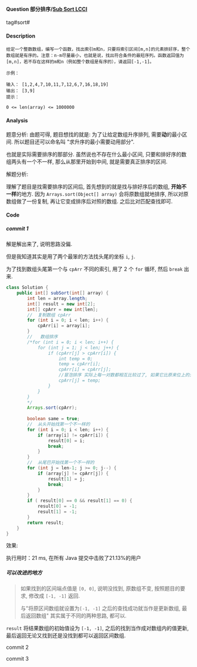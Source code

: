 #### Question 部分排序/[Sub Sort LCCI](https://leetcode-cn.com/problems/sub-sort-lcci/)

tag#sort#



#### Description

```
给定一个整数数组，编写一个函数，找出索引m和n，只要将索引区间[m,n]的元素排好序，整个数组就是有序的。注意：n-m尽量最小，也就是说，找出符合条件的最短序列。函数返回值为[m,n]，若不存在这样的m和n（例如整个数组是有序的），请返回[-1,-1]。

示例：

输入： [1,2,4,7,10,11,7,12,6,7,16,18,19]
输出： [3,9]
提示：

0 <= len(array) <= 1000000
```





#### Analysis

题意分析: 由题可得, 题目想找的就是: 为了让给定数组升序排列, 需要**动**的最小区间. 所以题目还可以命名叫 "求升序的最小需要动用部分".

也就是实际需要排序的那部分. 虽然说也不存在什么最小区间, 只要和排好序的数组两头有一个不一样, 那么从那里开始到中间, 就是需要真正排序的区间.

解题分析:

理解了题目是找需要排序的区间后, 首先想到的就是找与排好序后的数组, **开始不一样**的地方. 因为 `Arrays.sort(Object[] array)` 会将原数组就地排序, 所以对原数组做了一份复制, 再让它变成排序后对照的数组. 之后比对匹配查找即可.



#### Code

##### commit 1

解是解出来了, 说明思路没偏.

但是我知道其实是用了两个最笨的方法找头尾的坐标 `i`, `j`.

为了找到数组头尾第一个与 `cpArr` 不同的索引, 用了 2 个 `for` 循环, 然后 `break` 出来.

```java
class Solution {
    public int[] subSort(int[] array) {
        int len = array.length;
        int[] result = new int[2];
        int[] cpArr = new int[len];
        //  复制数组 cpArr
        for (int i = 0; i < len; i++) {
            cpArr[i] = array[i];
        }     
        //   数组排序
        /*for (int i = 0; i < len; i++) {            
            for (int j = 1; j < len; j++) {
                if (cpArr[j] > cpArr[i]) {  
                    int temp = 0;
                    temp = cpArr[i];
                    cpArr[i] = cpArr[j];    
                    //冒泡排序 实际上每一对数都相互比较过了, 如果它比原来位上的元素小的话
                    cpArr[j] = temp;
                }
            }
        }
        */
        Arrays.sort(cpArr);
        
        boolean same = true;
        //	从头开始找第一个不一样的
        for (int i = 0; i < len; i++) {
            if (array[i] != cpArr[i]) {
                result[0] = i;
                break;
            }
        }
        //	从尾巴开始找第一个不一样的
        for (int j = len-1; j >= 0; j--) {
            if (array[j] != cpArr[j]) {
                result[1] = j;
                break;
            }
        }
        if ( result[0] == 0 && result[1] == 0) {
            result[0] = -1;
            result[1] = -1;
        } 
        return result;
    }
}
```

效果:

执行用时：21 ms, 在所有 Java 提交中击败了21.13%的用户

##### 可以改进的地方

> 如果找到的区间端点值是 `[0, 0]`, 说明没找到, 原数组不变, 按照题目的要求, 修改成 `[-1, -1]` 返回.
>
> 与"将原区间数组就设置为`[-1, -1]` 之后的查找成功就当作是更新数组, 最后返回数组" 其实属于不同的两种思路, 都可以.

 `result` 将结果数组的初始值设为 `[-1, -1]`, 之后的找到当作成对数组内的值更新, 最后返回无论又找到还是没找到都可以返回区间数组.  



commit 2

commit 3





